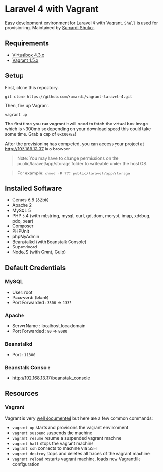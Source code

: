 # Laravel 4 with Vagrant
Easy development environment for Laravel 4 with Vagrant. `Shell` is used for provisioning. Maintained by [Sumardi Shukor](https://about.me/sumardi).

## Requirements
* [Virtualbox 4.3.x](https://www.virtualbox.org/wiki/Downloads)
* [Vagrant 1.5.x](https://www.vagrantup.com/downloads.html)

## Setup

First, clone this repository.
```
git clone https://github.com/sumardi/vagrant-laravel-4.git
```
Then, fire up Vagrant.
```
vagrant up
```

The first time you run vagrant it will need to fetch the virtual box image which is ~300mb so depending on your download speed this could take some time. Grab a cup of `0xC00FEE`!

After the provisioning has completed, you can access your project at http://192.168.13.37 in a browser.

> Note: You may have to change permissions on the public/laravel/app/storage folder to writeable under the host OS.

> For example: `chmod -R 777 public/laravel/app/storage`

## Installed Software

* Centos 6.5 (32bit)
* Apache 2
* MySQL 5
* PHP 5.4 (with mbstring, mysql, curl, gd, dom, mcrypt, imap, xdebug, pdo, pear)
* Composer
* PHPUnit
* phpMyAdmin
* Beanstalkd (with Beanstalk Console)
* Supervisord
* NodeJS (with Grunt, Gulp)

## Default Credentials
### MySQL
* User: root
* Password: (blank)
* Port Forwarded : `3306` => `1337`

### Apache
* ServerName : localhost.localdomain
* Port Forwarded : `80` => `8080`

### Beanstalkd
* Port : `11300`

### Beanstalk Console

* http://192.168.13.37/beanstalk_console

## Resources

### Vagrant

Vagrant is very [well documented](http://docs.vagrantup.com/v2/) but here are a few common commands:

* `vagrant up` starts and provisions the vagrant environment
* `vagrant suspend` suspends the machine
* `vagrant resume` resume a suspended vagrant machine
* `vagrant halt` stops the vagrant machine
* `vagrant ssh` connects to machine via SSH
* `vagrant destroy` stops and deletes all traces of the vagrant machine
* `vagrant reload` restarts vagrant machine, loads new Vagrantfile configuration
